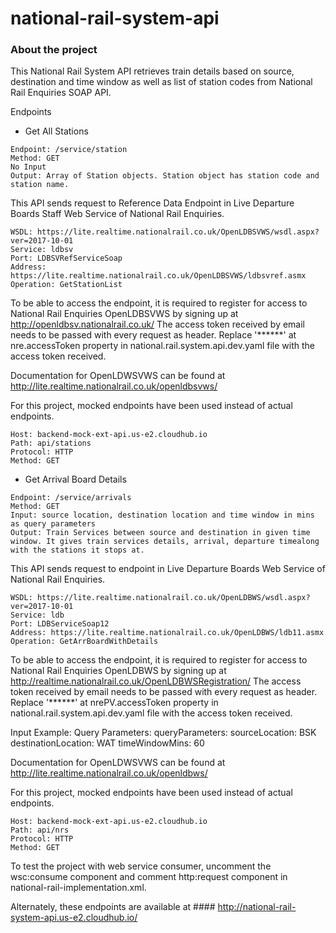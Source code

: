 # national-rail-system-api

### About the project

This National Rail System API retrieves train details based on source, destination and time window as well as list of station codes from National Rail Enquiries SOAP API.

Endpoints
* Get All Stations

```
Endpoint: /service/station
Method: GET
No Input
Output: Array of Station objects. Station object has station code and station name.
```

This API sends request to Reference Data Endpoint in Live Departure Boards Staff Web Service of National Rail Enquiries.
```
WSDL: https://lite.realtime.nationalrail.co.uk/OpenLDBSVWS/wsdl.aspx?ver=2017-10-01
Service: ldbsv
Port: LDBSVRefServiceSoap
Address: https://lite.realtime.nationalrail.co.uk/OpenLDBSVWS/ldbsvref.asmx
Operation: GetStationList
```
To be able to access the endpoint, it is required to register for access to National Rail Enquiries OpenLDBSVWS by signing up at http://openldbsv.nationalrail.co.uk/
The access token received by email needs to be passed with every request as header. Replace '******' at nre.accessToken property in national.rail.system.api.dev.yaml file with the access token received.

Documentation for OpenLDWSVWS can be found at http://lite.realtime.nationalrail.co.uk/openldbsvws/

For this project, mocked endpoints have been used instead of actual endpoints.
```
Host: backend-mock-ext-api.us-e2.cloudhub.io
Path: api/stations
Protocol: HTTP
Method: GET 
```

* Get Arrival Board Details

```
Endpoint: /service/arrivals
Method: GET
Input: source location, destination location and time window in mins as query parameters
Output: Train Services between source and destination in given time window. It gives train services details, arrival, departure timealong with the stations it stops at.
```
This API sends request to endpoint in Live Departure Boards Web Service of National Rail Enquiries.
```
WSDL: https://lite.realtime.nationalrail.co.uk/OpenLDBWS/wsdl.aspx?ver=2017-10-01
Service: ldb
Port: LDBServiceSoap12
Address: https://lite.realtime.nationalrail.co.uk/OpenLDBWS/ldb11.asmx
Operation: GetArrBoardWithDetails
```
To be able to access the endpoint, it is required to register for access to National Rail Enquiries OpenLDBWS by signing up at http://realtime.nationalrail.co.uk/OpenLDBWSRegistration/
The access token received by email needs to be passed with every request as header. Replace '******' at nrePV.accessToken property in national.rail.system.api.dev.yaml file with the access token received.

Input Example:
  Query Parameters:
    queryParameters:
        sourceLocation: BSK
        destinationLocation: WAT
        timeWindowMins: 60
        
Documentation for OpenLDWSVWS can be found at http://lite.realtime.nationalrail.co.uk/openldbws/

For this project, mocked endpoints have been used instead of actual endpoints.
```
Host: backend-mock-ext-api.us-e2.cloudhub.io
Path: api/nrs
Protocol: HTTP
Method: GET
```
To test the project with web service consumer, uncomment the wsc:consume component and comment http:request component in national-rail-implementation.xml.

Alternately, these endpoints are available at #### http://national-rail-system-api.us-e2.cloudhub.io/


